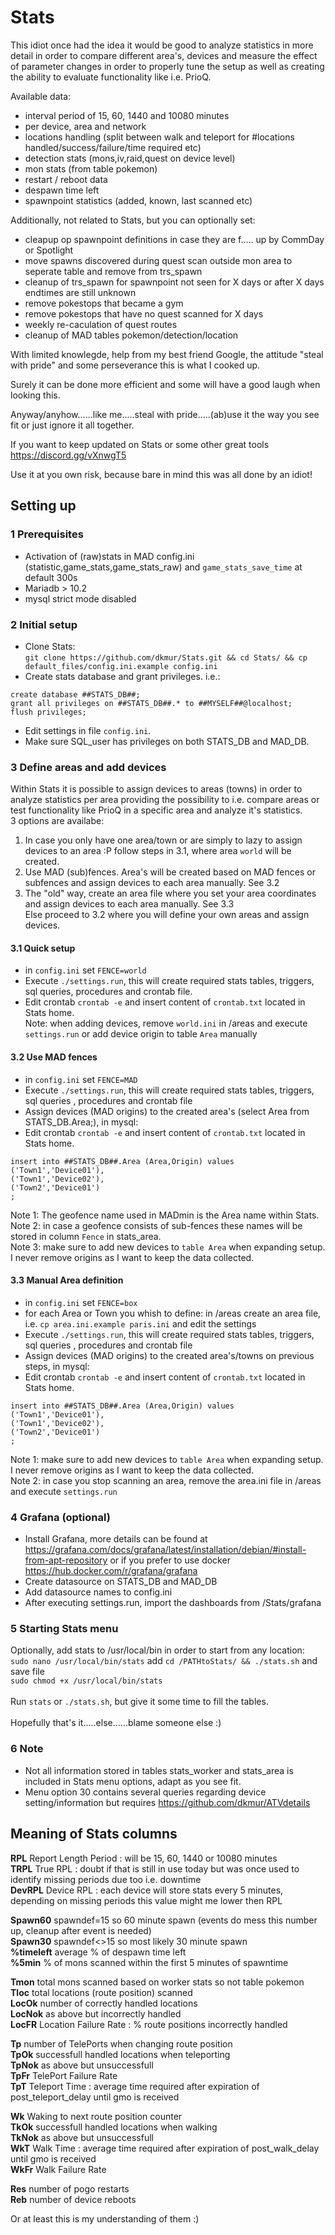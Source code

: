 # Stats

This idiot once had the idea it would be good to analyze statistics in more detail in order to compare different area's, devices and measure the effect of parameter changes in order to properly tune the setup as well as creating the ability to evaluate functionality like i.e. PrioQ.

Available data:  
- interval period of 15, 60, 1440 and 10080 minutes  
- per device, area and network  
- locations handling (split between walk and teleport for #locations handled/success/failure/time required etc)  
- detection stats (mons,iv,raid,quest on device level)  
- mon stats (from table pokemon)  
- restart / reboot data  
- despawn time left  
- spawnpoint statistics (added, known, last scanned etc)  

Additionally, not related to Stats, but you can optionally set:
- cleapup op spawnpoint definitions in case they are f..... up by CommDay or Spotlight
- move spawns discovered during quest scan outside mon area to seperate table and remove from trs_spawn
- cleanup of trs_spawn for spawnpoint not seen for X days or after X days endtimes are still unknown
- remove pokestops that became a gym
- remove pokestops that have no quest scanned for X days
- weekly re-caculation of quest routes
- cleanup of MAD tables pokemon/detection/location


With limited knowlegde, help from my best friend Google, the attitude "steal with pride" and some perseverance this is what I cooked up.

Surely it can be done more efficient and some will have a good laugh when looking this. 

Anyway/anyhow......like me.....steal with pride.....(ab)use it the way you see fit or just ignore it all together.  
  
If you want to keep updated on Stats or some other great tools https://discord.gg/vXnwgT5  
  
  
Use it at you own risk, because bare in mind this was all done by an idiot!

## Setting up

### 1 Prerequisites
- Activation of (raw)stats in MAD config.ini (statistic,game_stats,game_stats_raw) and ``game_stats_save_time`` at default 300s
- Mariadb > 10.2
- mysql strict mode disabled

### 2 Initial setup

- Clone Stats: <br>``git clone https://github.com/dkmur/Stats.git && cd Stats/ && cp default_files/config.ini.example config.ini``
- Create stats database and grant privileges. i.e.:  
```
create database ##STATS_DB##;
grant all privileges on ##STATS_DB##.* to ##MYSELF##@localhost;
flush privileges;
```  
- Edit settings in file ``config.ini``.  
- Make sure SQL_user has privileges on both STATS_DB and MAD_DB.  

### 3 Define areas and add devices
Within Stats it is possible to assign devices to areas (towns) in order to analyze statistics per area providing the possibility to i.e. compare areas or test functionality like PrioQ in a specific area and analyze it's statistics. <br>
3 options are availabe: <br>
1. In case you only have one area/town or are simply to lazy to assign devices to an area :P follow steps in 3.1, where area ``world`` will be created.<br>
2. Use MAD (sub)fences. Area's will be created based on MAD fences or subfences and assign devices to each area manually. See 3.2<br>
3. The "old" way, create an area file where you set your area coordinates and assign devices to each area manually. See 3.3<br>
Else proceed to 3.2 where you will define your own areas and assign devices.

#### 3.1 Quick setup
- in ``config.ini`` set ``FENCE=world``
- Execute ``./settings.run``, this will create required stats tables, triggers, sql queries, procedures and crontab file. <br>
- Edit crontab ``crontab -e`` and insert content of ``crontab.txt`` located in Stats home. <br>
Note: when adding devices, remove ``world.ini`` in /areas and execute ``settings.run`` or add device origin to table ``Area`` manually

#### 3.2 Use MAD fences
- in ``config.ini`` set ``FENCE=MAD``
- Execute ``./settings.run``, this will create required stats tables, triggers, sql queries , procedures and crontab file <br>
- Assign devices (MAD origins) to the created area's (select Area from STATS_DB.Area;), in mysql:<br>
- Edit crontab ``crontab -e`` and insert content of ``crontab.txt`` located in Stats home. <br>
```
insert into ##STATS_DB##.Area (Area,Origin) values
('Town1','Device01'),
('Town1','Device02'),
('Town2','Device01')
;
```
Note 1: The geofence name used in MADmin is the Area name within Stats. <br>
Note 2: in case a geofence consists of sub-fences these names will be stored in column ``Fence`` in stats_area.<br>
Note 3: make sure to add new devices to ``table Area`` when expanding setup. I never remove origins as I want to keep the data collected.<br>

#### 3.3 Manual Area definition
- in ``config.ini`` set ``FENCE=box``
- for each Area or Town you whish to define: in /areas create an area file, i.e. ``cp area.ini.example paris.ini`` and edit the settings <br>
- Execute ``./settings.run``, this will create required stats tables, triggers, sql queries , procedures and crontab file <br>
- Assign devices (MAD origins) to the created area's/towns on previous steps, in mysql:<br>
- Edit crontab ``crontab -e`` and insert content of ``crontab.txt`` located in Stats home. <br>
```
insert into ##STATS_DB##.Area (Area,Origin) values
('Town1','Device01'),
('Town1','Device02'),
('Town2','Device01')
;
```
Note 1: make sure to add new devices to ``table Area`` when expanding setup. I never remove origins as I want to keep the data collected.<br>
Note 2: in case you stop scanning an area, remove the area.ini file in /areas and execute ``settings.run``<br>

### 4 Grafana (optional)
- Install Grafana, more details can be found at https://grafana.com/docs/grafana/latest/installation/debian/#install-from-apt-repository or if you prefer to use docker <https://hub.docker.com/r/grafana/grafana>
- Create datasource on STATS_DB and MAD_DB
- Add datasource names to config.ini
- After executing settings.run, import the dashboards from /Stats/grafana


### 5 Starting Stats menu

Optionally, add stats to /usr/local/bin in order to start from any location:  
``sudo nano /usr/local/bin/stats`` add ``cd /PATHtoStats/ && ./stats.sh`` and save file  
``sudo chmod +x /usr/local/bin/stats``  
<br>
Run ``stats`` or ``./stats.sh``, but give it some time to fill the tables.<br>
<br>
Hopefully that's it.....else......blame someone else :)  


### 6 Note

- Not all information stored in tables stats_worker and stats_area is included in Stats menu options, adapt as you see fit. <br>
- Menu option 30 contains several queries regarding device setting/information but requires https://github.com/dkmur/ATVdetails <br>



## Meaning of Stats columns


**RPL** Report Length Period : will be 15, 60, 1440 or 10080 minutes  
**TRPL** True RPL : doubt if that is still in use today but was once used to identify missing periods due too i.e. downtime  
**DevRPL** Device RPL : each device will store stats every 5 minutes, depending on missing periods this value might me lower then RPL  

**Spawn60** spawndef=15 so 60 minute spawn (events do mess this number up, cleanup after event is needed)  
**Spawn30** spawndef<>15 so most likely 30 minute spawn  
**%timeleft** average % of despawn time left  
**%5min** % of mons scanned within the first 5 minutes of spawntime  

**Tmon** total mons scanned based on worker stats so not table pokemon  
**Tloc** total locations (route position) scanned  
**LocOk** number of correctly handled locations  
**LocNok** as above but incorrectly handled  
**LocFR** Location Failure Rate : % route positions incorrectly handled  

**Tp** number of TelePorts when changing route position  
**TpOk** successfull handled locations when teleporting  
**TpNok** as above but unsuccessfull  
**TpFr** TelePort Failure Rate  
**TpT** Teleport Time : average time required after expiration of post_teleport_delay until gmo is received  

**Wk** Waking to next route position counter  
**TkOk** successfull handled locations when walking  
**TkNok** as above but unsuccessfull  
**WkT** Walk Time : average time required after expiration of post_walk_delay until gmo is received  
**WkFr** Walk Failure Rate  

**Res** number of pogo restarts  
**Reb** number of device reboots  

Or at least this is my understanding of them :)

